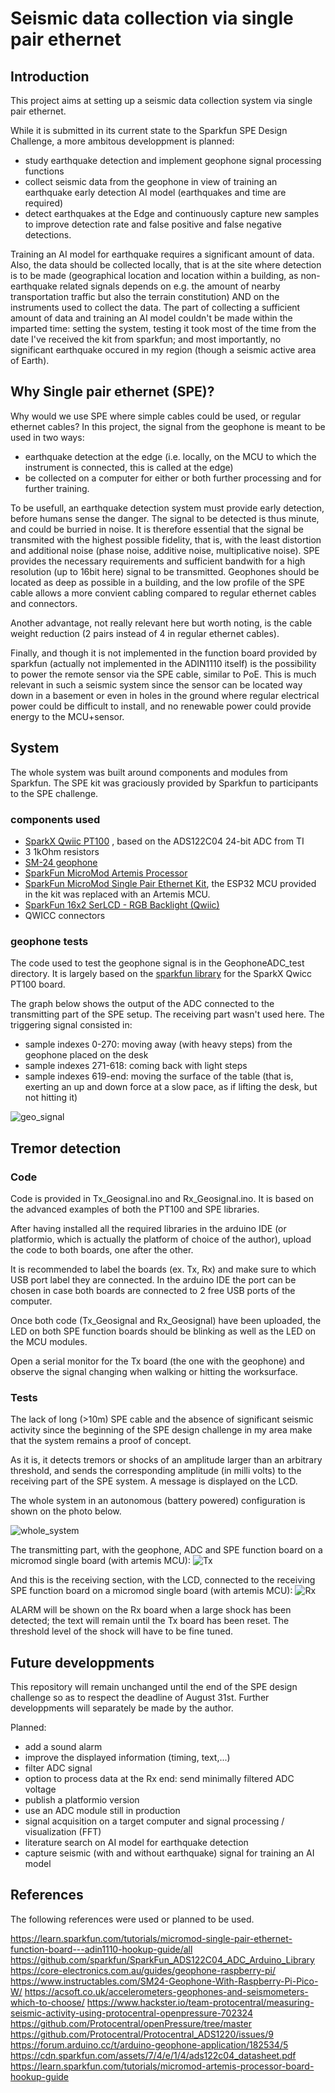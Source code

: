 # Seismic data collection via single pair ethernet

## Introduction

This project aims at setting up a seismic data collection system via single pair ethernet.

While it is submitted in its current state to the Sparkfun SPE Design Challenge, a more ambitous developpment is planned: 

- study earthquake detection and implement geophone signal processing functions
- collect seismic data from the geophone in view of training an earthquake early detection AI model (earthquakes and time are required)
- detect earthquakes at the Edge and continuously capture new samples to improve detection rate and false positive and false negative detections.

Training an AI model for earthquake requires a significant amount of data.
Also, the data should be collected locally, that is at the site where detection is to be made (geographical location and location within a building, as non-earthquake related signals depends on e.g. the amount of nearby transportation traffic but also the terrain constitution) AND on the instruments used to collect the data.
The part of collecting a sufficient amount of data and training an AI model couldn't be made within the imparted time: setting the system, testing it took most of the time from the date I've received the kit from sparkfun; and most importantly, no significant earthquake occured in my region (though a seismic active area of Earth).

## Why Single pair ethernet (SPE)?

Why would we use SPE where simple cables could be used, or regular ethernet cables?
In this project, the signal from the geophone is meant to be used in two ways: 
- earthquake detection at the edge (i.e. locally, on the MCU to which the instrument is connected, this is called at the edge)
- be collected on a computer for either or both further processing and for further training. 

To be usefull, an earthquake detection system must provide early detection, before humans sense the danger. The signal to be detected is thus minute, and could be burried in noise. It is therefore essential that the signal be transmited with the highest possible fidelity, that is, with the least distortion and additional noise (phase noise, additive noise, multiplicative noise). 
SPE provides the necessary requirements and sufficient bandwith for a high resolution (up to 16bit here) signal to be transmitted.
Geophones should be located as deep as possible in a building, and the low profile of the SPE cable allows a more convient cabling compared to regular ethernet cables and connectors.

Another advantage, not really relevant here but worth noting, is the cable weight reduction (2 pairs instead of 4 in regular ethernet cables).

Finally, and though it is not implemented in the function board provided by sparkfun (actually not implemented in the ADIN1110 itself) is the possibility to power the remote sensor via the SPE cable, similar to PoE. This is much relevant in such a seismic system since the sensor can be located way down in a basement or even in holes in the ground where regular electrical power could be difficult to install, and no renewable power could provide energy to the MCU+sensor.

## System

The whole system was built around components and modules from Sparkfun. The SPE kit was graciously provided by Sparkfun to participants to the SPE challenge.

### components used

- [SparkX Qwiic PT100](https://www.sparkfun.com/products/retired/16770)
, based on the ADS122C04 24-bit ADC from TI
- 3 1kOhm resistors
- [SM-24 geophone](https://www.sparkfun.com/products/11744)
- [SparkFun MicroMod Artemis Processor](https://www.sparkfun.com/products/16401)
- [SparkFun MicroMod Single Pair Ethernet Kit](https://www.sparkfun.com/products/retired/19628), the ESP32 MCU provided in the kit was replaced with an Artemis MCU.
- [SparkFun 16x2 SerLCD - RGB Backlight (Qwiic)](https://www.sparkfun.com/products/16396) 
- QWICC connectors

### geophone tests

The code used to test the geophone signal is in the GeophoneADC_test directory.
It is largely based on the [sparkfun library](https://github.com/sparkfun/SparkFun_ADS122C04_ADC_Arduino_Library) for the SparkX Qwicc PT100 board.

The graph below shows the output of the ADC connected to the transmitting part of the SPE setup.
The receiving part wasn't used here.
The triggering signal consisted in:
- sample indexes 0-270: moving away (with heavy steps) from the geophone placed on the desk
- sample indexes 271-618: coming back with light steps
- sample indexes 619-end: moving the surface of the table (that is, exerting an up and down force at a slow pace, as if lifting the desk, but not hitting it)

![geo_signal](img/geophonesig.png)


## Tremor detection

### Code

Code is provided in Tx_Geosignal.ino and Rx_Geosignal.ino.
It is based on the advanced examples of both the PT100 and SPE libraries.

After having installed all the required libraries in the arduino IDE (or platformio, which is actually the platform of choice of the author), upload the code to both boards, one after the other.

It is recommended to label the boards (ex. Tx, Rx) and make sure to which USB port label they are connected. 
In the arduino IDE the port can be chosen in case both boards are connected to 2 free USB ports of the computer.

Once both code (Tx_Geosignal and Rx_Geosignal) have been uploaded, the LED on both SPE function boards should be blinking as well as the LED on the MCU modules.

Open a serial monitor for the Tx board (the one with the geophone) and observe the signal changing when walking or hitting the worksurface. 




### Tests

The lack of long (>10m) SPE cable and the absence of significant seismic activity since the beginning of the SPE design challenge in my area make that the system remains a proof of concept.

As it is, it detects tremors or shocks of an amplitude larger than an arbitrary threshold, and sends the corresponding amplitude (in milli volts) to the receiving part of the SPE system. 
A message is displayed on the LCD. 

The whole system in an autonomous (battery powered) configuration is shown on the photo below.

![whole_system](img/system_overview_battery_powered.jpg)

The transmitting part, with the geophone, ADC and SPE function board on a micromod single board (with artemis MCU):
![Tx](img/Tx.jpg)

And this is the receiving section, with the LCD, connected to the receiving SPE function board on a micromod single board (with artemis MCU):
![Rx](img/Rx.jpg)

ALARM will be shown on the Rx board when a large shock has been detected; the text will remain until the Tx board has been reset.
The threshold level of the shock will have to be fine tuned.

## Future developpments

This repository will remain unchanged until the end of the SPE design challenge so as to respect the deadline of August 31st.
Further developpments will separately be made by the author.

Planned:

- add a sound alarm
- improve the displayed information (timing, text,...)
- filter ADC signal
- option to process data at the Rx end: send minimally filtered ADC voltage
- publish a platformio version
- use an ADC module still in production
- signal acquisition on a target computer and signal processing / visualization (FFT)
- literature search on AI model for earthquake detection
- capture seismic (with and without earthquake) signal for training an AI model

## References

The following references were used or planned to be used.

https://learn.sparkfun.com/tutorials/micromod-single-pair-ethernet-function-board---adin1110-hookup-guide/all
https://github.com/sparkfun/SparkFun_ADS122C04_ADC_Arduino_Library
https://core-electronics.com.au/guides/geophone-raspberry-pi/
https://www.instructables.com/SM24-Geophone-With-Raspberry-Pi-Pico-W/
https://acsoft.co.uk/accelerometers-geophones-and-seismometers-which-to-choose/
https://www.hackster.io/team-protocentral/measuring-seismic-activity-using-protocentral-openpressure-702324
https://github.com/Protocentral/openPressure/tree/master
https://github.com/Protocentral/Protocentral_ADS1220/issues/9
https://forum.arduino.cc/t/arduino-geophone-application/182534/5
https://cdn.sparkfun.com/assets/7/4/e/1/4/ads122c04_datasheet.pdf
https://learn.sparkfun.com/tutorials/micromod-artemis-processor-board-hookup-guide

